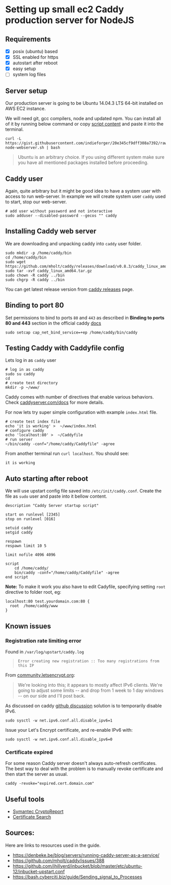 # Setting up small ec2 Caddy production server for NodeJS

## Requirements

- [x] posix (ubuntu) based
- [x] SSL enabled for https
- [x] autostart after reboot
- [x] easy setup
- [ ] system log files

## Server setup

Our production server is going to be Ubuntu 14.04.3 LTS 64-bit installed on AWS EC2 instance.

We will need git, gcc compilers, node and updated npm. You can install all of it by running below command or copy [script content](https://gist.githubusercontent.com/indieforger/20e345cf9dff308a7392/raw/setup-node-webserver.sh) and paste it into the terminal.

```
curl -L https://gist.githubusercontent.com/indieforger/20e345cf9dff308a7392/raw/setup-node-webserver.sh | bash
```

> Ubuntu is an arbitrary choice.  If you using different system make sure you have all mentioned packages installed before proceeding.

## Caddy user

Again, quite arbitrary but it might be good idea to have a system user with access to run web-server. In example we will create system user `caddy` used to start, stop our web-server.

```
# add user without password and not interactive
sudo adduser --disabled-password --gecos "" caddy
```

## Installing Caddy web server

We are downloading and unpacking caddy into `caddy` user folder.
```
sudo mkdir -p /home/caddy/bin
cd /home/caddy/bin
sudo wget https://github.com/mholt/caddy/releases/download/v0.8.3/caddy_linux_amd64.tar.gz
sudo tar -xvf caddy_linux_amd64.tar.gz
sudo chown -R caddy ../bin
sudo chgrp -R caddy ../bin
```

You can get latest release version from [caddy releases](https://github.com/mholt/caddy/releases) page.

## Binding to port 80

Set permissions to bind to ports `80` and `443` as described in **Binding to ports 80 and 443** section in the official caddy [docs](https://caddyserver.com/docs/automatic-https)
```
sudo setcap cap_net_bind_service=+ep /home/caddy/bin/caddy
```

## Testing Caddy with Caddyfile config

Lets log in as `caddy` user

```
# log in as caddy
sudo su caddy
cd
# create test directory
mkdir -p ~/www/
```

Caddy comes with number of directives that enable various behaviors. Check [caddyserver.com/docs](https://caddyserver.com/docs) for more details.

For now lets try super simple configuration with example `index.html` file.

```
# create test index file
echo 'it is working' >  ~/www/index.html
# configure caddy
echo 'localhost:80' >  ~/Caddyfile
# run server
~/bin/caddy -conf="/home/caddy/Caddyfile" -agree
```

From another terminal run `curl localhost`. You should see:
```
it is working
```

## Auto starting after reboot

We will use upstart config file saved into `/etc/init/caddy.conf`.
Create the file as `sudo` user and paste into it bellow content.

```
description "Caddy Server startup script"

start on runlevel [2345]
stop on runlevel [016]

setuid caddy
setgid caddy

respawn
respawn limit 10 5

limit nofile 4096 4096

script
    cd /home/caddy/
    bin/caddy -conf="/home/caddy/Caddyfile" -agree
end script

```

**Note:** To make it work you also have to edit Cadyfile, specifying setting `root` directive to folder root, eg:

```
localhost:80 test.yourdomain.com:80 {
  root  /home/caddy/www
}
```

## Known issues

### Registration rate limiting error

Found in `/var/log/upstart/caddy.log`

>```
>Error creating new registration :: Too many registrations from this IP
>```

From [community.letsencrypt.org](https://community.letsencrypt.org/t/unexpected-registration-rate-limiting-error/2157/4):

> We're looking into this; it appears to mostly affect IPv6 clients. We're going to adjust some limits -- and drop from 1 week to 1 day windows -- on our side and I'll post back.

As discussed on caddy [github discussion](https://github.com/mholt/caddy/issues/383#issuecomment-162163145) solution is to temporarily disable IPv6.

```
sudo sysctl -w net.ipv6.conf.all.disable_ipv6=1
```

Issue your Let's Encrypt certificate, and re-enable IPv6 with:

```
sudo sysctl -w net.ipv6.conf.all.disable_ipv6=0
```

### Certificate expired

For some reason Caddy server doesn't always auto-refresh certificates.
The best way to deal with the problem is to manually revoke certificate and then
start the server as usual.
```
caddy -revoke="expired.cert.domain.com"
```

## Useful tools

- [Symantec CryptoReport](https://cryptoreport.websecurity.symantec.com/checker/views/certCheck.jsp)
- [Certificate Search](https://crt.sh)

## Sources:

Here are links to resources used in the guide.

- https://denbeke.be/blog/servers/running-caddy-server-as-a-service/
- https://github.com/mholt/caddy/issues/388
- https://github.com/jhillyerd/inbucket/blob/master/etc/ubuntu-12/inbucket-upstart.conf
- https://bash.cyberciti.biz/guide/Sending_signal_to_Processes
